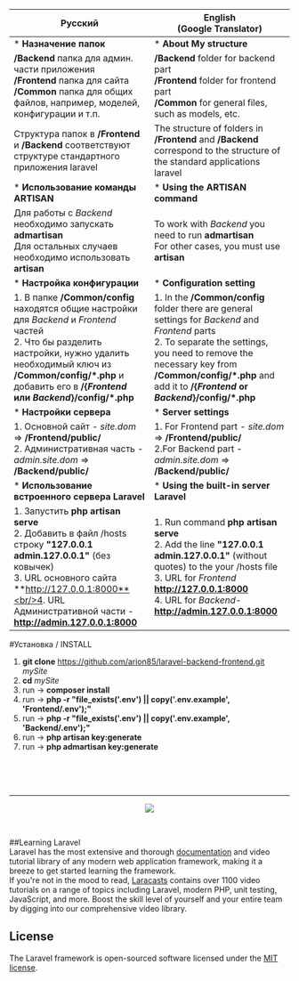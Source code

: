 |Русский|English<br/>(Google Translator)  |
|---|----|
| * **Назначение папок** | * **About My structure** |
|**/Backend** папка для админ. части приложения<br/>**/Frontend** папка для сайта<br/>**/Common** папка для общих файлов, например, моделей, конфигурации и т.п.|**/Backend** folder for backend part<br/>**/Frontend** folder for frontend part<br/>**/Common** for general files, such as models, etc.|
| Структура папок в **/Frontend** и **/Backend** соответствуют структуре стандартного приложения laravel | The structure of folders in **/Frontend** and **/Backend** correspond to the structure of the standard applications laravel |
|* **Использование команды ARTISAN**|* **Using the ARTISAN command**|
| Для работы с _Backend_ необходимо запускать **admartisan**<br/>Для остальных случаев необходимо использовать **artisan** | To work with _Backend_ you need to run **admartisan** <br/> For other cases, you must use **artisan** |
|* **Настройка конфигурации**|* **Configuration setting**|
| 1. В папке **/Common/config** находятся общие настройки для _Backend_ и _Frontend_ частей<br/>2. Что бы разделить настройки, нужно удалить необходимый ключ из **/Common/config/\*.php** и добавить его в **/{_Frontend_ или _Backend_}/config/\*.php** | 1. In the **/Common/config** folder there are general settings for _Backend_ and _Frontend_ parts <br/> 2. To separate the settings, you need to remove the necessary key from **/Common/config/\*.php** and add it to **/{_Frontend_ or _Backend_}/config/\*.php** |
|* **Настройки сервера**|* **Server settings**|
| 1. Основной сайт - _site.dom_ => **/Frontend/public/**<br/>2. Административная часть - _admin.site.dom_ => **/Backend/public/** | 1. For Frontend part - _site.dom_ => **/Frontend/public/** <br/> 2.For Backend part - _admin.site.dom_ => **/Backend/public/** |
|* **Использование встроенного сервера Laravel**|* **Using the built-in server Laravel**|
| 1. Запустить **php artisan serve**<br/> 2. Добавить в файл /hosts строку **"127.0.0.1 admin.127.0.0.1"** (без ковычек)<br/>3. URL основного сайта **http://127.0.0.1:8000**<br/>4. URL Административной части - **http://admin.127.0.0.1:8000** | 1. Run command **php artisan serve** <br/>2. Add the line **"127.0.0.1 admin.127.0.0.1"** (without quotes) to the your /hosts file<br/>3. URL for _Frontend_ **http://127.0.0.1:8000** <br/> 4. URL for _Backend_- **http://admin.127.0.0.1:8000** |


#Установка / INSTALL

1. **git clone** https://github.com/arion85/laravel-backend-frontend.git _mySite_
2. **cd** _mySite_
3. run -> **composer install**
4. run -> **php -r "file_exists('.env') || copy('.env.example', 'Frontend/.env');"**
5. run -> **php -r "file_exists('.env') || copy('.env.example', 'Backend/.env');"**
6. run -> **php artisan key:generate**
7. run -> **php admartisan key:generate**
<br/>
<br/>
<br/>
<hr/>
<p align="center"><img src="https://laravel.com/assets/img/components/logo-laravel.svg"></p>
<br/>

##Learning Laravel<br/>
Laravel has the most extensive and thorough [documentation](https://laravel.com/docs) and video tutorial library of any modern web application framework, making it a breeze to get started learning the framework.<br/>
If you're not in the mood to read, [Laracasts](https://laracasts.com) contains over 1100 video tutorials on a range of topics including Laravel, modern PHP, unit testing, JavaScript, and more. Boost the skill level of yourself and your entire team by digging into our comprehensive video library.

## License
The Laravel framework is open-sourced software licensed under the [MIT license](https://opensource.org/licenses/MIT).
